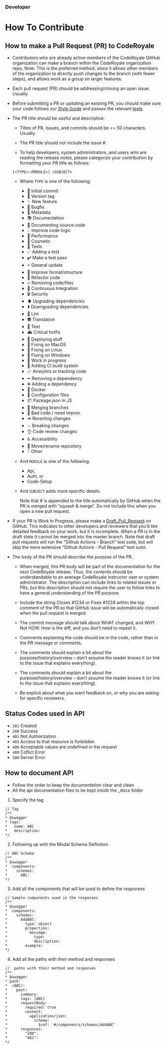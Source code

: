 ### Developer

# How To Contribute

## How to make a Pull Request (PR) to CodeRoyale

- Contributors who are already active members of the CodeRoyale GitHub organization can make a branch within the CodeRoyale organization repo. Note: This is the preferred method, since it allows other members of the organization to directly push changes to the branch (with fewer steps), and allows work as a group on larger features.

- Each pull request (PR) should be addressing/closing an open issue. Usually.

- Before submitting a PR or updating an existing PR, you should make sure your code follows our [Style Guide](https://github.com/CodeRoyale/codeRoyale-api) and passes the relevant [tests](https://github.com/CodeRoyale/codeRoyale-api).

- The PR title should be useful and descriptive.

  - Titles of PR, Issues, and commits should be <= 50 characters. Usually.

  - The PR title should not include the issue #.

  - To help developers, system administrators, and users who are reading the release notes, please categorize your contribution by formatting your PR title as follows:

  ```
  [<TYPE>:<MODULE>] <SUBJECT>
  ```

  - Where `TYPE` is one of the following:

    - 🎉 Initial commit
    - 🔖 Version tag
    - ✨ New feature
    - 🐛 Bugfix
    - 📇 Metadata
    - 📚 Documentation
    - 📗 Documenting source code
    - 💡 Improve code logic
    - 🐎 Performance
    - 🎨 Cosmetic
    - 🚨 Tests
    - ✅ Adding a test
    - ✔️ Make a test pass
    - ⚡ General update
    - 📐 Improve format/structure
    - 🔨 Refactor code
    - 🔥 Removing code/files
    - 💚 Continuous Integration
    - 🔒 Security
    - ⬆️ Upgrading dependencies
    - ⬇️ Downgrading dependencies
    - 👕 Lint
    - 👽 Translation
    - 📝 Text
    - 🚑 Critical hotfix
    - 🚀 Deploying stuff
    - 🍎 Fixing on MacOS
    - 🐧 Fixing on Linux
    - 🏁 Fixing on Windows
    - 🚧 Work in progress
    - 👷 Adding CI build system
    - 📈 Analytics or tracking code
    - ➖ Removing a dependency
    - ➕ Adding a dependency
    - 🐳 Docker
    - 🔧 Configuration files
    - 📦 Package.json in JS
    - 🔀 Merging branches
    - 💩 Bad code / need improv.
    - ⏪ Reverting changes
    - 💥 Breaking changes
    - 👌 Code review changes
    - ♿ Accessibility
    - 🚚 Move/rename repository
    - ❔ Other

  - And `MODULE` is one of the following:

    - Api,
    - Auth, or
    - Code-Setup

  - And `SUBJECT` adds more specific details.

    Note that #<PR NUMBER> is appended to the title automatically by GitHub when the PR is merged with “squash & merge”. Do not include this when you open a new pull request.

- If your PR is Work In Progress, please make a [Draft_Pull_Request](https://github.blog/2019-02-14-introducing-draft-pull-requests/) on GitHub. This indicates to other developers and reviewers that you’d like detailed feedback on your work, but it is incomplete. When a PR is in the draft state it cannot be merged into the master branch. Note that draft pull requests will run the “Github Actions - Branch” test suite, but will skip the more extensive “Github Actions - Pull Request” test suite.

- The body of the PR should describe the purpose of the PR.

  - When merged, this PR body will be part of the documentation for the next CodeRoyale release. Thus, the contents should be understandable to an average CodeRoyale instructor user or system administrator. The description can include links to related issues or PRs, but this description should not require the user to follow links to have a general understanding of the PR purpose.

  - Include the string Closes #1234 or Fixes #1234 within the top comment of the PR so that GitHub issue will be automatically closed when the pull request is merged.

  - The commit message should talk about WHAT changed, and WHY. Not HOW. How is the diff, and you don’t need to repeat it.

  - Comments explaining the code should be in the code, rather than in the PR message or comments.

  - The comments should explain a bit about the purpose/history/overview – don’t assume the reader knows it (or link to the issue that explains everything).

  - The comments should explain a bit about the purpose/history/overview – don’t assume the reader knows it (or link to the issue that explains everything).

  - Be explicit about what you want feedback on, or why you are asking for specific reviewers.

## Status Codes used in API
 - `201` Created
 - `200` Success
 - `401` Not Authorization
 - `403` Access to that resource is forbidden
 - `406` Acceptable values are undefined in the request
 - `409` Coflict Error
 - `500` Server Error

## How to document API

- Follow the order to keep the documentation clear and clean
- All the api documentation files to be kept inside the \_docs folder

1.  Specify the tag

```
// Tag
/**
* @swagger
* tags:
*   name: ABC
*   description:
*/
```

2.  Following up with the Modal Schema Definition

```
// ABC Schema
/**
* @swagger
*  components:
*    schemas:
*      ABC:
*/
```

3.  Add all the components that will be used to define the responses

```
// Sample components used in the responses
/**
* @swagger
*  components:
*    schemas:
*      AddABC:
*        type: object
*        properties:
*          message:
*            type:
*            description:
*        example:
*/
```

4.  Add all the paths with their method and responses

```
//  paths with their method and responses
/**
* @swagger
* path:
*  /ABC/:
*    post:
*      summary:
*      tags: [ABC]
*      requestBody:
*        required: true
*        content:
*          application/json:
*            schema:
*              $ref: '#/components/schemas/AddABC'
*      responses:
*        "200":
*        "401":
*/
```

